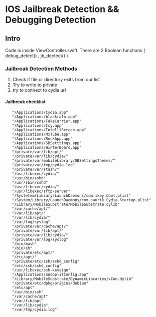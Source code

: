 # IOS Jailbreak Detection && Debugging Detection

## Intro
Code is inside ViewController.swift.
There are 2 Boolean functions ( debug_detect() , jb_dectect() )

### Jailbreak Detection Methods
1. Check if file or directory exits from our list
2. Try to write to private 
3. try to connect to cydia url

#### Jailbreak checklist
```
   "/Applications/Cydia.app"
   "/Applications/blackra1n.app"
   "/Applications/FakeCarrier.app"
   "/Applications/Icy.app"
   "/Applications/IntelliScreen.app"
   "/Applications/MxTube.app"
   "/Applications/RockApp.app"
   "/Applications/SBSetttings.app"
   "/Applications/WinterBoard.app"
   "/private/var/lib/apt/"
   "/private/var/lib/cydia/"
   "/private/var/mobileLibrary/SBSettingsThemes/"
   "/private/var/tmp/cydia.log"
   "/private/var/stash/"
   "/usr/libexec/cydia/"
   "/usr/bin/sshd"
   "/usr/sbin/sshd"
   "/usr/libexec/cydia/"
   "/usr/libexec/sftp-server"
   "/Systetem/Library/LaunchDaemons/com.ikey.bbot.plist"
   "/System/Library/LaunchDaemons/com.saurik.Cydia.Startup.plist"
   "/Library/MobileSubstrate/MobileSubstrate.dylib"
   "/var/cache/apt/"
   "/var/lib/apt/"
   "/var/lib/cydia/"
   "/var/log/syslog"
   "/private/var/cache/apt/"
   "/private/var/lib/apt/"
   "/private/var/lib/cydia/"
   "/private/var/log/syslog"
   "/bin/bash"
   "/bin/sh"
   "/private/etc/apt/"
   "/etc/apt/"
   "/private/etc/ssh/sshd_config"
   "/etc/ssh/sshd_config"
   "/usr/libexec/ssh-keysign"
   "/Applications/Snoop-itConfig.app"
   "/Library/MobileSubstrate/DynamicLibraries/xCon.dylib"
   "/private/etc/dpkg/origins/debian"
   "/etc/apt"
   "/usr/bin/ssh"
   "/var/cache/apt"
   "/var/lib/apt"
   "/var/lib/cydia"
   "/var/tmp/cydia.log"
```
